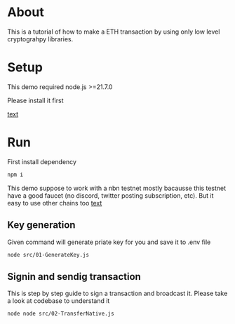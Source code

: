# About

This is a tutorial of how to make a ETH transaction by using only low level cryptograhpy libraries.

# Setup

This demo required node.js >=21.7.0

Please install it first

[text](https://nodejs.org/en)

# Run

First install dependency

```bash
npm i
```

This demo suppose to work with a nbn testnet mostly bacausse this testnet have a good faucet (no discord, twitter posting subscription, etc). But it easy to use other chains too
[text](https://www.bnbchain.org/en/testnet-faucet)

## Key generation

Given command will generate priate key for you and save it to .env file

```bash
node src/01-GenerateKey.js
```

## Signin and sendig transaction

This is step by step guide to sign a transaction and broadcast it. Please take a look at codebase to understand it

```bash
node node src/02-TransferNative.js
```
